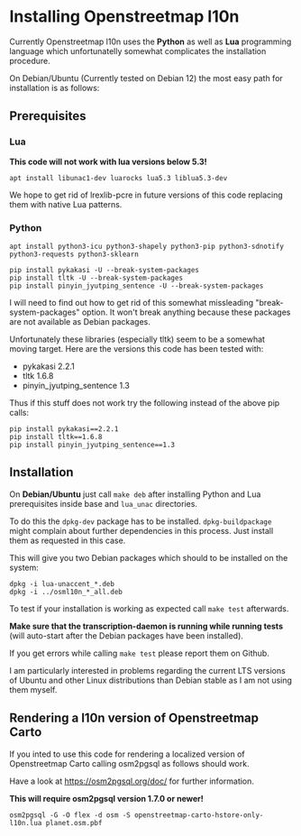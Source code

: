 # Installing Openstreetmap l10n

Currently Openstreetmap l10n uses the **Python** as well as **Lua**
programming language which unfortunatelly somewhat complicates the
installation procedure.

On Debian/Ubuntu (Currently tested on Debian 12) the most easy path for
installation is as follows:

## Prerequisites

### Lua

**This code will not work with lua versions below 5.3!**

```
apt install libunac1-dev luarocks lua5.3 liblua5.3-dev
```

We hope to get rid of lrexlib-pcre in future versions of this code replacing
them with native Lua patterns.

### Python

```
apt install python3-icu python3-shapely python3-pip python3-sdnotify python3-requests python3-sklearn

pip install pykakasi -U --break-system-packages
pip install tltk -U --break-system-packages
pip install pinyin_jyutping_sentence -U --break-system-packages
```

I will need to find out how to get rid of this somewhat missleading
"break-system-packages" option. It won't break anything because these
packages are not available as Debian packages.

Unfortunately these libraries (especially tltk) seem to be a somewhat
moving target.  Here are the versions this code has been tested with:

* pykakasi 2.2.1
* tltk 1.6.8
* pinyin_jyutping_sentence 1.3

Thus if this stuff does not work try the following instead of the above pip
calls:

```
pip install pykakasi==2.2.1
pip install tltk==1.6.8
pip install pinyin_jyutping_sentence==1.3
```

## Installation

On **Debian/Ubuntu** just call ``make deb`` after installing Python and Lua
prerequisites inside base and ``lua_unac`` directories.

To do this the ``dpkg-dev`` package has to be installed.
``dpkg-buildpackage`` might complain about further dependencies in this
process. Just install them as requested in this case.

This will give you two Debian packages which should to be installed on the
system:

```
dpkg -i lua-unaccent_*.deb
dpkg -i ../osml10n_*_all.deb
```

To test if your installation is working as expected call ``make test``
afterwards.

**Make sure that the transcription-daemon is running while running tests**
(will auto-start after the Debian packages have been installed).

If you get errors while calling ``make test`` please report them on Github.

I am particularly interested in problems regarding the current LTS versions
of Ubuntu and other Linux distributions than Debian stable as I am not using
them myself.

## Rendering a l10n version of Openstreetmap Carto

If you inted to use this code for rendering a localized version of Openstreetmap Carto
calling osm2pgsql as follows should work.

Have a look at https://osm2pgsql.org/doc/ for further information.

**This will require osm2pgsql version 1.7.0 or newer!**

```
osm2pgsql -G -O flex -d osm -S openstreetmap-carto-hstore-only-l10n.lua planet.osm.pbf
```
